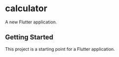 # calculator

A new Flutter application.

## Getting Started

This project is a starting point for a Flutter application.

